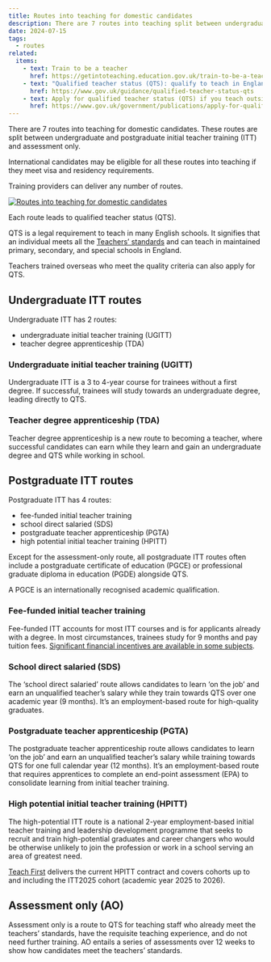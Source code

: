 ```yaml
---
title: Routes into teaching for domestic candidates
description: There are 7 routes into teaching split between undergraduate and postgraduate initial teacher training (ITT) and assessment-only
date: 2024-07-15
tags:
  - routes
related:
  items:
    - text: Train to be a teacher
      href: https://getintoteaching.education.gov.uk/train-to-be-a-teacher
    - text: "Qualified teacher status (QTS): qualify to teach in England"
      href: https://www.gov.uk/guidance/qualified-teacher-status-qts
    - text: Apply for qualified teacher status (QTS) if you teach outside the UK
      href: https://www.gov.uk/government/publications/apply-for-qualified-teacher-status-qts-if-you-teach-outside-the-uk/
---
```


There are 7 routes into teaching for domestic candidates. These routes are split between undergraduate and postgraduate initial teacher training (ITT) and assessment only.

International candidates may be eligible for all these routes into teaching if they meet visa and residency requirements.

Training providers can deliver any number of routes.

[![Routes into teaching for domestic candidates](routes-into-teaching.png "Routes into teaching for domestic candidates")](routes-into-teaching.png)

Each route leads to qualified teacher status (QTS).

QTS is a legal requirement to teach in many English schools. It signifies that an individual meets all the [Teachers’ standards](https://www.gov.uk/government/publications/teachers-standards) and can teach in maintained primary, secondary, and special schools in England.

Teachers trained overseas who meet the quality criteria can also apply for QTS.

## Undergraduate ITT routes

Undergraduate ITT has 2 routes:

- undergraduate initial teacher training (UGITT)
- teacher degree apprenticeship (TDA)

### Undergraduate initial teacher training (UGITT)

Undergraduate ITT is a 3 to 4-year course for trainees without a first degree. If successful, trainees will study towards an undergraduate degree, leading directly to QTS.

### Teacher degree apprenticeship (TDA)

Teacher degree apprenticeship is a new route to becoming a teacher, where successful candidates can earn while they learn and gain an undergraduate degree and QTS while working in school.

## Postgraduate ITT routes

Postgraduate ITT has 4 routes:

- fee-funded initial teacher training
- school direct salaried (SDS)
- postgraduate teacher apprenticeship (PGTA)
- high potential initial teacher training (HPITT)

Except for the assessment-only route, all postgraduate ITT routes often include a postgraduate certificate of education (PGCE)  or professional graduate diploma in education (PGDE) alongside QTS.

A PGCE is an internationally recognised academic qualification.

### Fee-funded initial teacher training

Fee-funded ITT accounts for most ITT courses and is for applicants already with a degree. In most circumstances, trainees study for 9 months and pay tuition fees. [Significant financial incentives are available in some subjects](https://www.gov.uk/government/publications/funding-initial-teacher-training-itt/funding-initial-teacher-training-itt-academic-year-2023-to-2024).

### School direct salaried (SDS)

The ‘school direct salaried’ route allows candidates to learn ‘on the job’ and earn an unqualified teacher’s salary while they train towards QTS over one academic year (9 months). It’s an employment-based route for high-quality graduates.

### Postgraduate teacher apprenticeship (PGTA)

The postgraduate teacher apprenticeship route allows candidates to learn ‘on the job’ and earn an unqualified teacher’s salary while training towards QTS for one full calendar year (12 months). It’s an employment-based route that requires apprentices to complete an end-point assessment (EPA) to consolidate learning from initial teacher training.

### High potential initial teacher training (HPITT)

The high-potential ITT route is a national 2-year employment-based initial teacher training and leadership development programme that seeks to recruit and train high-potential graduates and career changers who would be otherwise unlikely to join the profession or work in a school serving an area of greatest need.​

[Teach First](https://www.teachfirst.org.uk/) delivers the current HPITT contract and covers cohorts up to and including the ITT2025 cohort (academic year 2025 to 2026).

## Assessment only (AO)

Assessment only is a route to QTS for teaching staff who already meet the teachers’ standards, have the requisite teaching experience, and do not need further training. AO entails a series of assessments over 12 weeks to show how candidates meet the teachers’ standards.
